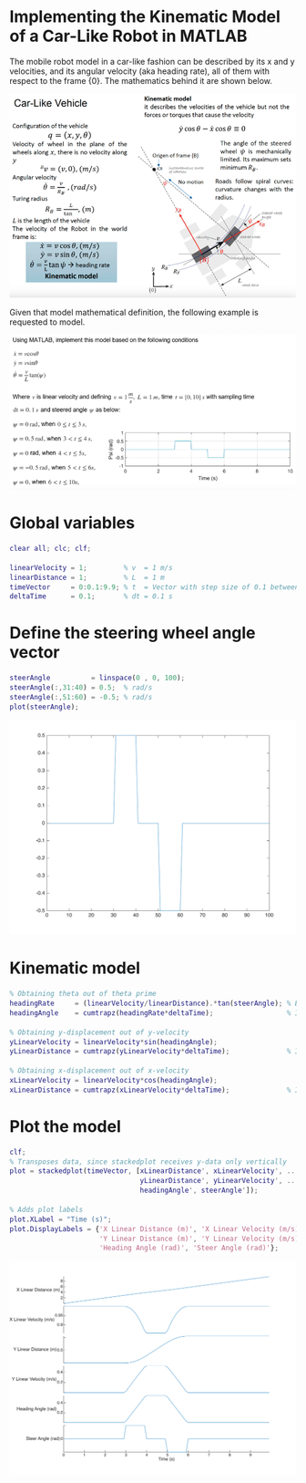 
# Implementing the Kinematic Model of a Car\-Like Robot in MATLAB

The mobile robot model in a car\-like fashion can be described by its x and y velocities, and its angular velocity (aka heading rate), all of them with respect to the frame {0}. The mathematics behind it are shown below.


![image_0.png](Creating_a_CarLike_Kinematic_Robot_Model_media/image_0.png)


Given that model mathematical definition, the following example is requested to model.


![image_1.png](Creating_a_CarLike_Kinematic_Robot_Model_media/image_1.png)

# Global variables
```matlab
clear all; clc; clf;

linearVelocity = 1;         % v  = 1 m/s
linearDistance = 1;         % L  = 1 m
timeVector     = 0:0.1:9.9; % t  = Vector with step size of 0.1 between 0 and 10
deltaTime      = 0.1;       % dt = 0.1 s

```
# Define the steering wheel angle vector
```matlab
steerAngle          = linspace(0 , 0, 100);
steerAngle(:,31:40) = 0.5;  % rad/s
steerAngle(:,51:60) = -0.5; % rad/s
plot(steerAngle);
```

![figure_0.png](Creating_a_CarLike_Kinematic_Robot_Model_media/figure_0.png)
# Kinematic model
```matlab
% Obtaining theta out of theta prime
headingRate     = (linearVelocity/linearDistance).*tan(steerAngle); % Element-wise multiplication
headingAngle    = cumtrapz(headingRate*deltaTime);                  % Integrates to obtain angular displacement from angular velocity

% Obtaining y-displacement out of y-velocity
yLinearVelocity = linearVelocity*sin(headingAngle);
yLinearDistance = cumtrapz(yLinearVelocity*deltaTime);              % Integrates to obtain linear displacement from linear velocity

% Obtaining x-displacement out of x-velocity
xLinearVelocity = linearVelocity*cos(headingAngle);
xLinearDistance = cumtrapz(xLinearVelocity*deltaTime);              % Integrates to obtain linear displacement from linear velocity
```
# Plot the model
```matlab
clf;
% Transposes data, since stackedplot receives y-data only vertically
plot = stackedplot(timeVector, [xLinearDistance', xLinearVelocity', ...
                                yLinearDistance', yLinearVelocity', ...
                                headingAngle', steerAngle']);

% Adds plot labels
plot.XLabel = "Time (s)";
plot.DisplayLabels = {'X Linear Distance (m)', 'X Linear Velocity (m/s)', ...
                      'Y Linear Distance (m)', 'Y Linear Velocity (m/s)', ...
                      'Heading Angle (rad)', 'Steer Angle (rad)'};
```

![figure_1.png](Creating_a_CarLike_Kinematic_Robot_Model_media/figure_1.png)

